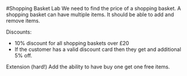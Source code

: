 #Shopping Basket Lab
We need to find the price of a shopping basket.
A shopping basket can have multiple items.
It should be able to add and remove items.

Discounts:

- 10% discount for all shopping baskets over £20
- If the customer has a valid discount card then they get and additional 5% off.

Extension (hard!)
  Add the ability to have buy one get one free items.